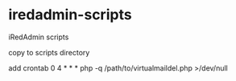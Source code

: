 iredadmin-scripts
=================

iRedAdmin scripts

copy to scripts directory

add crontab 
	0 4 * * *	php -q /path/to/virtualmaildel.php >/dev/null